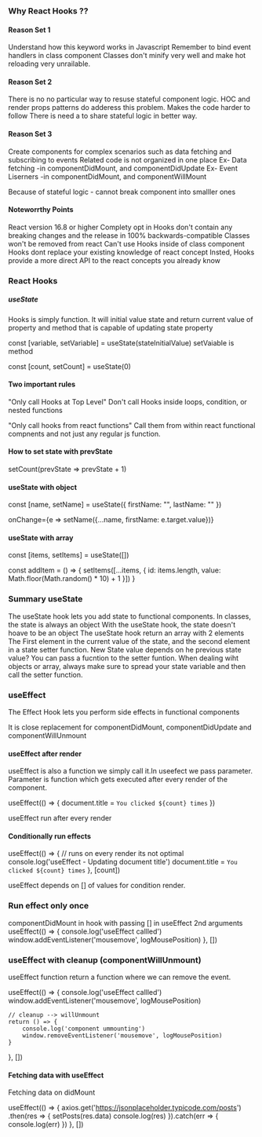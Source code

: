 ### Why React Hooks ??
#### Reason Set 1

Understand how this keyword works in Javascript
Remember to bind event handlers in class component
Classes don't minify very well and make hot reloading very unrailable.

#### Reason Set 2
There is no no particular way to resuse stateful component logic.
HOC and render props patterns do adderess this problem.
Makes the code harder to follow
There is need a to share stateful logic in better way.

#### Reason Set 3
Create components for complex scenarios such as data fetching and subscribing to events Related code is not organized in one place
Ex- Data fetching  -in componentDidMount, and  componentDidUpdate
Ex- Event Liserners  -in componentDidMount, and  componentWillMount

Because of stateful logic - cannot break component into smalller  ones


#### Noteworrthy Points
React version 16.8 or higher
Complety opt  in
Hooks don't contain any breaking changes and the release in 100% backwards-compatible
Classes won't be removed from react
Can't use Hooks inside of class component
Hooks dont replace your existing knowledge of react concept
Insted, Hooks provide a more direct API to the react concepts you already know

### React Hooks

##### useState
Hooks is simply function. It will initial value state and return current value of property and method that is capable of updating state property

const [variable, setVariable] = useState(stateInitialValue)
setVaiable is method

const [count, setCount] = useState(0)

#### Two important rules
"Only call Hooks at Top Level"
Don't call Hooks inside loops, condition, or nested functions

"Only call hooks from react functions"
Call them from within react functional compnents and not just any regular js function.


#### How to set state with prevState

setCount(prevState => prevState + 1)

#### useState with object
const [name, setName] = useState({
    firstName: "",
    lastName: ""
})

onChange={e => setName({...name, firstName: e.target.value})}

#### useState with array
const [items, setItems] = useState([])

const addItem = () => {
    setItems([...items, {
        id: items.length,
        value: Math.floor(Math.random() * 10) + 1
    }])
}

### Summary useState
The useState hook lets you add state to functional components.
In classes, the state is always an object
With the  useState hook, the  state doesn't hoave to be an object
The useState hook return an array with 2 elements
The First element in the current value of the state, and the second element in a state setter function.
New State value depends on he previous state value?  You can pass a fucntion to the setter funtion.
When dealing wiht objects or array, always make sure to spread your state variable and then call the setter function.


### useEffect
The Effect Hook lets you perform side effects in functional components

It is close replacement for componentDidMount, componentDidUpdate and componentWillUnmount

#### useEffect after render
useEffect is also a function we simply call it.In useefect we pass parameter.
Parameter is function which gets executed after every render of the component.

useEffect(() => {
    document.title = `You clicked ${count} times`
})

useEffect run after every render

#### Conditionally run effects
useEffect(() => {
    // runs on every render its not optimal
    console.log('useEffect - Updating document title')
    document.title = `You clicked ${count} times`
}, [count])

useEffect depends on [] of values for condition render.

### Run effect only once
componentDidMount in hook with passing [] in useEffect 2nd arguments
useEffect(() => {
    console.log('useEffect callled')
    window.addEventListener('mousemove', logMousePosition)
}, [])

### useEffect with cleanup (componentWillUnmount)
useEffect function return a function where we can remove the event.

useEffect(() => {
    console.log('useEffect callled')
    window.addEventListener('mousemove', logMousePosition)

    // cleanup --> willUnmount
    return () => {
        console.log('component ummounting')
        window.removeEventListener('mousemove', logMousePosition)
    }
}, [])

#### Fetching data with useEffect
Fetching data on didMount

useEffect(() => {
    axios.get('https://jsonplaceholder.typicode.com/posts')
    .then(res => {
        setPosts(res.data)
        console.log(res)
    }).catch(err => {
        console.log(err)
    })
}, [])